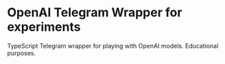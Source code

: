 # OpenAI Telegram Wrapper for experiments

TypeScript Telegram wrapper for playing with OpenAI models. Educational purposes.



